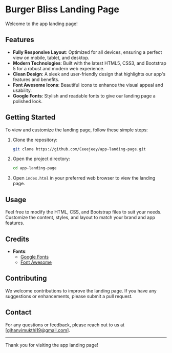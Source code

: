 # Burger Bliss Landing Page

Welcome to the app landing page!

## Features

- **Fully Responsive Layout**: Optimized for all devices, ensuring a perfect view on mobile, tablet, and desktop.
- **Modern Technologies**: Built with the latest HTML5, CSS3, and Bootstrap 5 for a robust and modern web experience.
- **Clean Design**: A sleek and user-friendly design that highlights our app's features and benefits.
- **Font Awesome Icons**: Beautiful icons to enhance the visual appeal and usability.
- **Google Fonts**: Stylish and readable fonts to give our landing page a polished look.

## Getting Started

To view and customize the landing page, follow these simple steps:

1. Clone the repository:
    ```sh
    git clone https://github.com/Ceeejeey/app-landing-page.git
    ```

2. Open the project directory:
    ```sh
    cd app-landing-page
    ```

3. Open `index.html` in your preferred web browser to view the landing page.

## Usage

Feel free to modify the HTML, CSS, and Bootstrap files to suit your needs. Customize the content, styles, and layout to match your brand and app features.

## Credits

- **Fonts**: 
  - [Google Fonts](https://fonts.google.com)
  - [Font Awesome](https://fontawesome.com)
  
## Contributing

We welcome contributions to improve the landing page. If you have any suggestions or enhancements, please submit a pull request.

## Contact

For any questions or feedback, please reach out to us at [gihanvimukthi19@gmail.com].

---

Thank you for visiting the app landing page!
